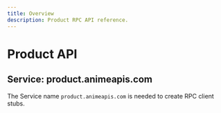 ```yaml
---
title: Overview
description: Product RPC API reference.
---
```


# Product API

## Service: product.animeapis.com

The Service name `product.animeapis.com` is needed to create RPC client stubs.
